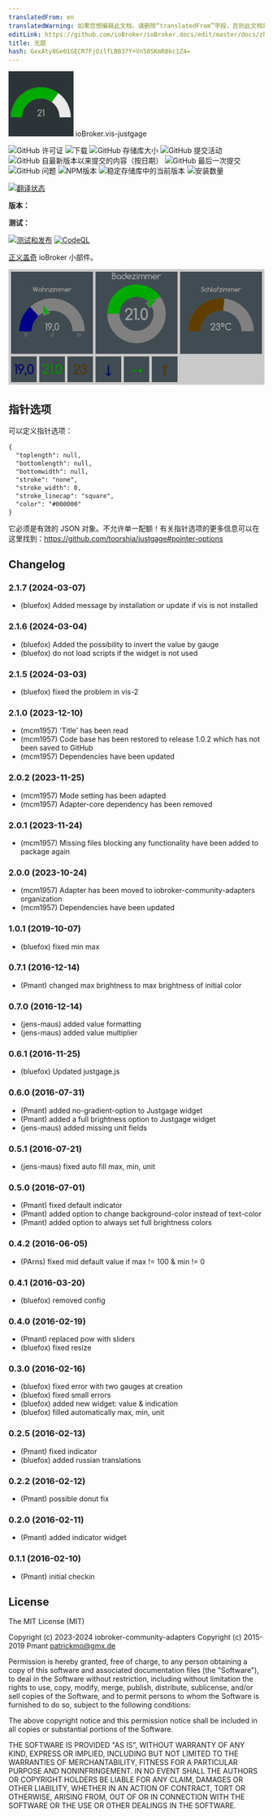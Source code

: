 ```yaml
---
translatedFrom: en
translatedWarning: 如果您想编辑此文档，请删除“translatedFrom”字段，否则此文档将再次自动翻译
editLink: https://github.com/ioBroker/ioBroker.docs/edit/master/docs/zh-cn/adapterref/iobroker.vis-justgage/README.md
title: 无题
hash: GxxAty8Ge01GECR7FjOilfLBB37Y+Vn50SKmR8kc1Z4=
---
```

![标识](../../../en/adapterref/iobroker.vis-justgage/admin/justgage.png) ioBroker.vis-justgage

![GitHub 许可证](https://img.shields.io/github/license/iobroker-community-adapters/ioBroker.vis-justgage)
![下载](https://img.shields.io/npm/dm/iobroker.vis-justgage.svg)
![GitHub 存储库大小](https://img.shields.io/github/repo-size/iobroker-community-adapters/ioBroker.vis-justgage)
![GitHub 提交活动](https://img.shields.io/github/commit-activity/m/iobroker-community-adapters/ioBroker.vis-justgage)
![GitHub 自最新版本以来提交的内容（按日期）](https://img.shields.io/github/commits-since/iobroker-community-adapters/ioBroker.vis-justgage/latest)
![GitHub 最后一次提交](https://img.shields.io/github/last-commit/iobroker-community-adapters/ioBroker.vis-justgage)
![GitHub 问题](https://img.shields.io/github/issues/iobroker-community-adapters/ioBroker.vis-justgage)
![NPM版本](http://img.shields.io/npm/v/iobroker.vis-justgage.svg)
![稳定存储库中的当前版本](https://iobroker.live/badges/vis-justgage-stable.svg)
![安装数量](https://iobroker.live/badges/vis-justgage-installed.svg)

[![翻译状态](https://weblate.iobroker.net/widgets/adapters/-/vis-justgage/svg-badge.svg)](https://weblate.iobroker.net/engage/adapters/?utm_source=widget)

**版本：**

**测试：**

[![测试和发布](https://github.com/iobroker-community-adapters/ioBroker.vis-justgage/actions/workflows/test-and-release.yml/badge.svg)](https://github.com/iobroker-community-adapters/ioBroker.vis-justgage/actions/workflows/test-and-release.yml) [![CodeQL](https://github.com/iobroker-community-adapters/ioBroker.vis-justgage/actions/workflows/codeql.yml/badge.svg)](https://github.com/iobroker-community-adapters/ioBroker.vis-justgage/actions/workflows/codeql.yml)

[正义盖奇](http://justgage.com/) ioBroker 小部件。

![截屏](../../../en/adapterref/iobroker.vis-justgage/img/widgets.png)

## 指针选项
可以定义指针选项：

```
{
  "toplength": null,
  "bottomlength": null,
  "bottomwidth": null,
  "stroke": "none",
  "stroke_width": 0,
  "stroke_linecap": "square",
  "color": "#000000"
}
```

它必须是有效的 JSON 对象。不允许单一配额！有关指针选项的更多信息可以在这里找到：https://github.com/toorshia/justgage#pointer-options

## Changelog
<!--
    Placeholder for the next version (at the beginning of the line):
    ### **WORK IN PROGRESS**
-->
### 2.1.7 (2024-03-07)
- (bluefox) Added message by installation or update if vis is not installed

### 2.1.6 (2024-03-04)
- (bluefox) Added the possibility to invert the value by gauge
- (bluefox) do not load scripts if the widget is not used

### 2.1.5 (2024-03-03)
- (bluefox) fixed the problem in vis-2

### 2.1.0 (2023-12-10)
- (mcm1957) 'Title' has been read
- (mcm1957) Code base has been restored to release 1.0.2 which has not been saved to GitHub
- (mcm1957) Dependencies have been updated

### 2.0.2 (2023-11-25)
- (mcm1957) Mode setting has been adapted
- (mcm1957) Adapter-core dependency has been removed

### 2.0.1 (2023-11-24)
- (mcm1957) Missing files blocking any functionality have been added to package again

### 2.0.0 (2023-10-24)
- (mcm1957) Adapter has been moved to iobroker-community-adapters organization
- (mcm1957) Dependencies have been updated

### 1.0.1 (2019-10-07)
- (bluefox) fixed min max

### 0.7.1 (2016-12-14)
- (Pmant) changed max brightness to max brightness of initial color

### 0.7.0 (2016-12-14)
- (jens-maus) added value formatting
- (jens-maus) added value multiplier

### 0.6.1 (2016-11-25)
- (bluefox) Updated justgage.js

### 0.6.0 (2016-07-31)
- (Pmant) added no-gradient-option to Justgage widget
- (Pmant) added a full brightness option to Justgage widget
- (jens-maus) added missing unit fields

### 0.5.1 (2016-07-21)
- (jens-maus) fixed auto fill max, min, unit

### 0.5.0 (2016-07-01)
- (Pmant) fixed default indicator
- (Pmant) added option to change background-color instead of text-color
- (Pmant) added option to always set full brightness colors

### 0.4.2 (2016-06-05)
- (PArns) fixed mid default value if max != 100 & min != 0

### 0.4.1 (2016-03-20)
- (bluefox) removed config

### 0.4.0 (2016-02-19)
- (Pmant) replaced pow with sliders
- (bluefox) fixed resize

### 0.3.0 (2016-02-16)
- (bluefox) fixed error with two gauges at creation
- (bluefox) fixed small errors
- (bluefox) added new widget: value & indication
- (bluefox) filled automatically max, min, unit

### 0.2.5 (2016-02-13)
- (Pmant) fixed indicator
- (bluefox) added russian translations

### 0.2.2 (2016-02-12)
- (Pmant) possible donut fix

### 0.2.0 (2016-02-11)
- (Pmant) added indicator widget

### 0.1.1 (2016-02-10)
- (Pmant) initial checkin

## License

The MIT License (MIT)

Copyright (c) 2023-2024 iobroker-community-adapters 
Copyright (c) 2015-2019 Pmant <patrickmo@gmx.de>

Permission is hereby granted, free of charge, to any person obtaining a copy
of this software and associated documentation files (the "Software"), to deal
in the Software without restriction, including without limitation the rights
to use, copy, modify, merge, publish, distribute, sublicense, and/or sell
copies of the Software, and to permit persons to whom the Software is
furnished to do so, subject to the following conditions:

The above copyright notice and this permission notice shall be included in all
copies or substantial portions of the Software.

THE SOFTWARE IS PROVIDED "AS IS", WITHOUT WARRANTY OF ANY KIND, EXPRESS OR
IMPLIED, INCLUDING BUT NOT LIMITED TO THE WARRANTIES OF MERCHANTABILITY,
FITNESS FOR A PARTICULAR PURPOSE AND NONINFRINGEMENT. IN NO EVENT SHALL THE
AUTHORS OR COPYRIGHT HOLDERS BE LIABLE FOR ANY CLAIM, DAMAGES OR OTHER
LIABILITY, WHETHER IN AN ACTION OF CONTRACT, TORT OR OTHERWISE, ARISING FROM,
OUT OF OR IN CONNECTION WITH THE SOFTWARE OR THE USE OR OTHER DEALINGS IN THE
SOFTWARE.